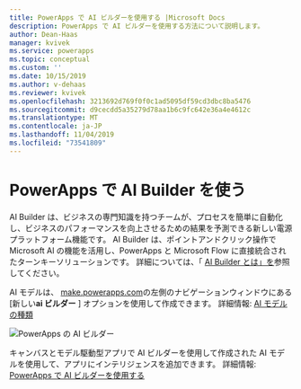 ```yaml
---
title: PowerApps で AI ビルダーを使用する |Microsoft Docs
description: PowerApps で AI ビルダーを使用する方法について説明します。
author: Dean-Haas
manager: kvivek
ms.service: powerapps
ms.topic: conceptual
ms.custom: ''
ms.date: 10/15/2019
ms.author: v-dehaas
ms.reviewer: kvivek
ms.openlocfilehash: 3213692d769f0f0c1ad5095df59cd3dbc8ba5476
ms.sourcegitcommit: d9cecdd5a35279d78aa1b6c9fc642e36a4e4612c
ms.translationtype: MT
ms.contentlocale: ja-JP
ms.lasthandoff: 11/04/2019
ms.locfileid: "73541809"
---
```

# <a name="use-ai-builder-in-powerapps"></a>PowerApps で AI Builder を使う

AI Builder は、ビジネスの専門知識を持つチームが、プロセスを簡単に自動化し、ビジネスのパフォーマンスを向上させるための結果を予測できる新しい電源プラットフォーム機能です。 AI Builder は、ポイントアンドクリック操作で Microsoft AI の機能を活用し、PowerApps と Microsoft Flow に直接統合されたターンキーソリューションです。 詳細については、「 [AI Builder とは」を](/ai-builder/)参照してください。

AI モデルは、 [make.powerapps.com](https://make.powerapps.com)の左側のナビゲーションウィンドウにある [新しい**ai ビルダー** ] オプションを使用して作成できます。 詳細情報: [AI モデルの種類](/ai-builder/model-types)

![PowerApps の AI ビルダー](media/ai-builder.png "PowerApps の AI ビルダー")

キャンバスとモデル駆動型アプリで AI ビルダーを使用して作成された AI モデルを使用して、アプリにインテリジェンスを追加できます。 詳細情報: [PowerApps で AI ビルダーを使用する](/ai-builder/use-in-powerapps-overview)

